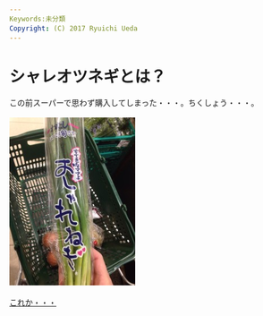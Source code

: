 ```yaml
---
Keywords:未分類
Copyright: (C) 2017 Ryuichi Ueda
---
```

# シャレオツネギとは？
この前スーパーで思わず購入してしまった・・・。ちくしょう・・・。<br />
<br />
<a href="20140520-130748-47268766.jpg"><img src="20140520-130748-47268766-225x300.jpg" alt="20140520-130748-47268766.jpg" width="225" height="300" class="aligncenter size-medium wp-image-3143" /></a><br />
<br />
<a href="http://osharenegi.com/" target="_blank">これか・・・</a>

